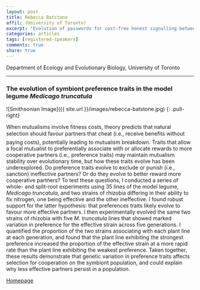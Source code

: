 ```yaml
---
layout: post
title: Rebecca Batstone
affil: (University of Toronto)
excerpt: "Evolution of passwords for cost-free honest signalling between symbionts and hosts"
categories: articles
tags: [registered-speakers]
comments: true
share: true
---
```


Department of Ecology and Evolutionary Biology, University of Toronto

---

### The evolution of symbiont preference traits in the model legume *Medicago truncatula*

<!-- Lorem ipsum dolor sit amet, test link adipiscing elit. **This is strong**. Nullam dignissim convallis est. Quisque aliquam. -->

![Smithsonian Image]({{ site.url }}/images/rebecca-batstone.jpg)
{: .pull-right}

When mutualisms involve fitness costs, theory predicts that natural selection should favour partners that cheat (i.e., receive benefits without paying costs), potentially leading to mutualism breakdown. Traits that allow a focal mutualist to preferentially associate with or allocate rewards to more cooperative partners (i.e., preference traits) may maintain mutualism stability over evolutionary time, but how these traits evolve has been underexplored. Do preference traits evolve to exclude or punish (i.e., sanction) ineffective partners? Or do they evolve to better reward more cooperative partners? To test these questions, I conducted a series of whole- and split-root experiments using 35 lines of the model legume, *Medicago truncatula*, and two strains of rhizobia differing in their ability to fix nitrogen, one being effective and the other ineffective. I found robust support for the latter hypothesis: that preferences traits likely evolve to favour more effective partners. I then experimentally evolved the same two strains of rhizobia with five *M. truncatula* lines that showed marked variation in preference for the effective strain across five generations. I quantified the proportion of the two strains associating with each plant line at each generation, and found that the plant line exhibiting the strongest preference increased the proportion of the effective strain at a more rapid rate than the plant line exhibiting the weakest preference. Taken together, these results demonstrate that genetic variation in preference traits affects selection for cooperation on the symbiont population, and could explain why less effective partners persist in a population.

<div markdown="0"><a href="http://rtbatstone.weebly.com" class="btn">Homepage</a></div>

